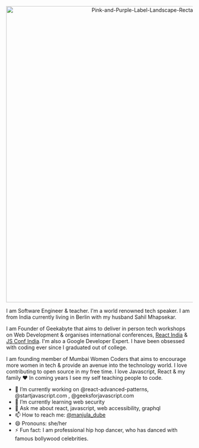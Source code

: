 <a href="https://ibb.co/q1KRDFd">
 <img width="800" style="text-align:center" src="https://i.ibb.co/vzpJcvH/Pink-and-Purple-Label-Landscape-Rectangle-Sticker.png" alt="Pink-and-Purple-Label-Landscape-Rectangle-Sticker" border="0">
</a>

 I am Software Engineer & teacher. I'm a world renowned tech speaker. I am from India currently living in Berlin with my husband Sahil Mhapsekar.

I am Founder of Geekabyte that aims to deliver in person tech workshops on Web Development & organises international conferences, [React India](https://www.reactindia.io/) & [JS Conf India](https://www.jsconf.in/). I'm also a Google Developer Expert. I have been obsessed with coding ever since I graduated out of college.

I am founding member of Mumbai Women Coders that aims to encourage more women in tech & provide an avenue into the technology world. I love contributing to open source in my free time. I love Javascript, React & my family ❤️ In coming years I see my self teaching people to code.

- 🔭 I’m currently working on @react-advanced-patterns, @startjavascript.com , @geeksforjavascript.com
- 🌱 I’m currently learning web security
- 💬 Ask me about react, javascript, web accessibility, graphql
- 📫 How to reach me: [@manjula_dube](https://twitter.com/manjula_dube)
- 😄 Pronouns: she/her
- ⚡ Fun fact: I am professional hip hop dancer, who has danced with famous bollywood celebrities.
